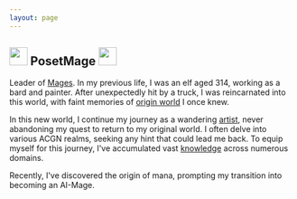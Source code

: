 ```yaml
---
layout: page
---
```


## <img src="/Images/Icon/PosetMage_t.png" Height="32" /> PosetMage <img src="/Images/Icon/PosetMage_t.png" Height="32" />

Leader of [Mages](/Mages). In my previous life, I was an elf aged 314, working as a bard and painter. After unexpectedly hit by a truck, I was reincarnated into this world, with faint memories of [origin world](/SettingBook/) I once knew.

In this new world, I continue my journey as a wandering [artist](https://www.facebook.com/LatticeMage), never abandoning my quest to return to my original world. I often delve into various ACGN realms, seeking any hint that could lead me back. To equip myself for this journey, I've accumulated vast [knowledge](/Wiki) across numerous domains.

Recently, I've discovered the origin of mana, prompting my transition into becoming an AI-Mage.
